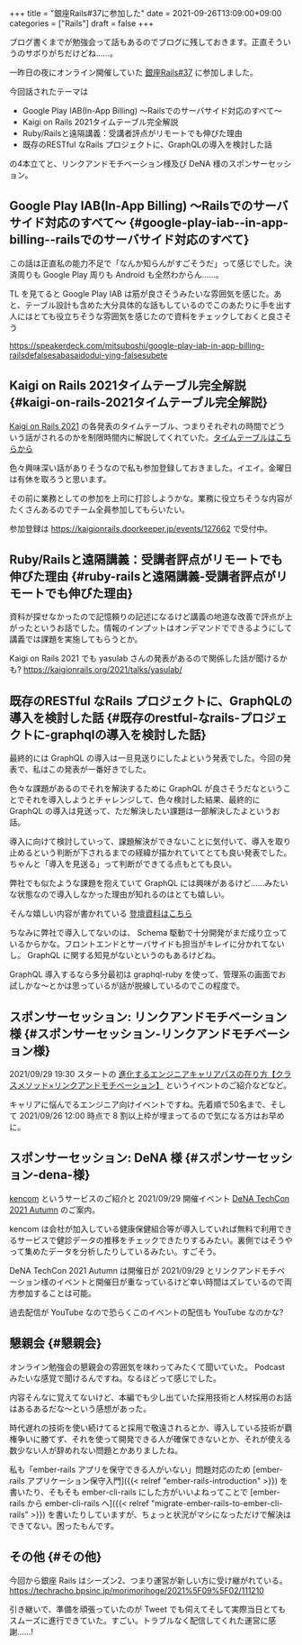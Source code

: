 +++
title = "銀座Rails#37に参加した"
date = 2021-09-26T13:09:00+09:00
categories = ["Rails"]
draft = false
+++

ブログ書くまでが勉強会って話もあるのでブログに残しておきます。正直そういうのサボりがちだけどね……。

一昨日の夜にオンライン開催していた [銀座Rails#37](https://ginza-rails.connpass.com/event/223078/) に参加しました。

今回話されたテーマは

-   Google Play IAB(In-App Billing) 〜Railsでのサーバサイド対応のすべて〜
-   Kaigi on Rails 2021タイムテーブル完全解説
-   Ruby/Railsと遠隔講義：受講者評点がリモートでも伸びた理由
-   既存のRESTful なRails プロジェクトに、GraphQLの導入を検討した話

の4本立てと、リンクアンドモチベーション様及び DeNA 様のスポンサーセッション。


## Google Play IAB(In-App Billing) 〜Railsでのサーバサイド対応のすべて〜 {#google-play-iab--in-app-billing--railsでのサーバサイド対応のすべて}

この話は正直私の能力不足で「なんか知らんがすごそうだ」って感じでした。決済周りも Google Play 周りも Android も全然わからん……。

TL を見てると Google Play IAB は筋が良さそうみたいな雰囲気を感じた。あと、テーブル設計も含めた大分具体的な話もしているのでこのあたりに手を出す人にはとても役立ちそうな雰囲気を感じたので資料をチェックしておくと良さそう

<https://speakerdeck.com/mitsuboshi/google-play-iab-in-app-billing-railsdefalsesabasaidodui-ying-falsesubete>


## Kaigi on Rails 2021タイムテーブル完全解説 {#kaigi-on-rails-2021タイムテーブル完全解説}

[Kaigi on Rails 2021](https://kaigionrails.org/2021/timetable/#day1) の各発表のタイムテーブル、つまりそれぞれの時間でどういう話がされるのかを制限時間内に解説してくれていた。[タイムテーブルはこちらから](https://kaigionrails.org/2021/timetable/#day1)

色々興味深い話がありそうなので私も参加登録しておきました。イエイ。金曜日は有休を取ろうと思います。

その前に業務としての参加を上司に打診しようかな。業務に役立ちそうな内容がたくさんあるのでチーム全員参加してもらいたい。

参加登録は <https://kaigionrails.doorkeeper.jp/events/127662> で受付中。


## Ruby/Railsと遠隔講義：受講者評点がリモートでも伸びた理由 {#ruby-railsと遠隔講義-受講者評点がリモートでも伸びた理由}

資料が探せなかったので記憶頼りの記述になるけど講義の地道な改善で評点が上がったというお話でした。情報のインプットはオンデマンドでできるようにして講義では課題を実施してもらうとか。

Kaigi on Rails 2021 でも yasulab さんの発表があるので関係した話が聞けるかも?
<https://kaigionrails.org/2021/talks/yasulab/>


## 既存のRESTful なRails プロジェクトに、GraphQLの導入を検討した話 {#既存のrestful-なrails-プロジェクトに-graphqlの導入を検討した話}

最終的には GraphQL の導入は一旦見送りにしたよという発表でした。今回の発表で、私はこの発表が一番好きでした。

色々な課題があるのでそれを解決するために GraphQL が良さそうだなということでそれを導入しようとチャレンジして、色々検討した結果、最終的に GraphQL の導入は見送って、ただ解決したい課題は一部解決したよというお話。

導入に向けて検討していって、課題解決ができないことに気付いて、導入を取り止めるという判断が下されるまでの経緯が描かれていてとても良い発表でした。ちゃんと「導入を見送る」って判断ができてる点もとても良い。

弊社でも似たような課題を抱えていて GraphQL には興味があるけど……みたいな状態なので導入しなかった理由が知れるのはとても嬉しい。

そんな嬉しい内容が書かれている [登壇資料はこちら](https://speakerdeck.com/hiroyaiizuka/ji-cun-falserestful-na-railspuroziekutonigraphqldao-ru-wojian-tao-sitahua)

ちなみに弊社で導入してないのは、
Schema 駆動で十分開発がまだ成り立っているからかな。フロントエンドとサーバサイドも担当がキレイに分かれてないし。
GraphQL に関する知見がないというのもあるけどね。

GraphQL 導入するなら多分最初は
graphql-ruby を使って、管理系の画面でお試しかな〜とかは思っているが話が脱線しているのでこの程度で。


## スポンサーセッション: リンクアンドモチベーション様 {#スポンサーセッション-リンクアンドモチベーション様}

2021/09/29 19:30 スタートの
[進化するエンジニアキャリアパスの在り方【クラスメソッド×リンクアンドモチベーション】](https://lmi.connpass.com/event/223245/)
というイベントのご紹介などなど。

キャリアに悩んでるエンジニア向けイベントですね。先着順で50名まで、そして 2021/09/26 12:00 時点で 8 割以上枠が埋まってるので気になる方はお早めに。


## スポンサーセッション: DeNA 様 {#スポンサーセッション-dena-様}

[kencom](https://desc-hc.co.jp/service/health%5Finsurance%5Fassociation) というサービスのご紹介と
2021/09/29 開催イベント [DeNA TechCon 2021 Autumn](https://techcon2021.dena.dev/autumn) のご案内。

kencom は会社が加入している健康保健組合等が導入していれば無料で利用できるサービスで健診データの推移をチェックできたりするみたい。裏側ではそうやって集めたデータを分析したりしているみたい。すごそう。

DeNA TechCon 2021 Autumn は開催日が 2021/09/29 とリンクアンドモチベーション様のイベントと開催日が重なっているけど幸い時間はズレているので両方参加することは可能。

過去配信が YouTube なので恐らくこのイベントの配信も YouTube なのかな?


## 懇親会 {#懇親会}

オンライン勉強会の懇親会の雰囲気を味わってみたくて聞いていた。
Podcast みたいな感覚で聞けるんですね。なるほどって感じでした。

内容そんなに覚えてないけど、本編でも少し出ていた採用技術と人材採用のお話はあるあるだな〜という感想があった。

時代遅れの技術を使い続けてると採用で敬遠されるとか、導入している技術が覇権争いに勝てず、それを使って開発できる人が確保できないとか、それが使える数少ない人が辞めれない問題とかありましたね。

私も「ember-rails アプリを保守できる人がいない」問題対応のため
[ember-rails アプリケーション保守入門]({{< relref "ember-rails-introduction" >}}) を書いたり、そもそも ember-cli-rails にした方がいいよねってことで
[ember-rails から ember-cli-rails へ]({{< relref "migrate-ember-rails-to-ember-cli-rails" >}}) を書いたりしていますが、ちょっと状況がマシになっただけで解決はできてない。困ったもんです。


## その他 {#その他}

今回から銀座 Rails はシーズン2、つまり運営が新しい方に受け継がれている。
<https://techracho.bpsinc.jp/morimorihoge/2021%5F09%5F02/111210>

引き継いで、準備を頑張っていたのが Tweet でも伺えてそして実際当日とてもスムーズに進行できていた。すごい。トラブルなく配信してくれた運営に感謝……!
